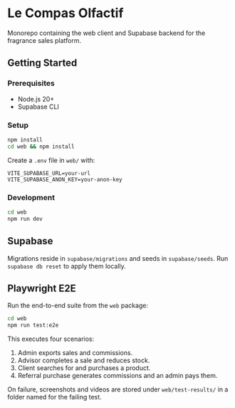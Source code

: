 # Le Compas Olfactif

Monorepo containing the web client and Supabase backend for the fragrance sales platform.

## Getting Started

### Prerequisites
- Node.js 20+
- Supabase CLI

### Setup
```bash
npm install
cd web && npm install
```

Create a `.env` file in `web/` with:
```
VITE_SUPABASE_URL=your-url
VITE_SUPABASE_ANON_KEY=your-anon-key
```

### Development
```bash
cd web
npm run dev
```

## Supabase
Migrations reside in `supabase/migrations` and seeds in `supabase/seeds`.
Run `supabase db reset` to apply them locally.

## Playwright E2E
Run the end-to-end suite from the `web` package:
```bash
cd web
npm run test:e2e
```

This executes four scenarios:
1. Admin exports sales and commissions.
2. Advisor completes a sale and reduces stock.
3. Client searches for and purchases a product.
4. Referral purchase generates commissions and an admin pays them.

On failure, screenshots and videos are stored under `web/test-results/` in a folder named for the failing test.
